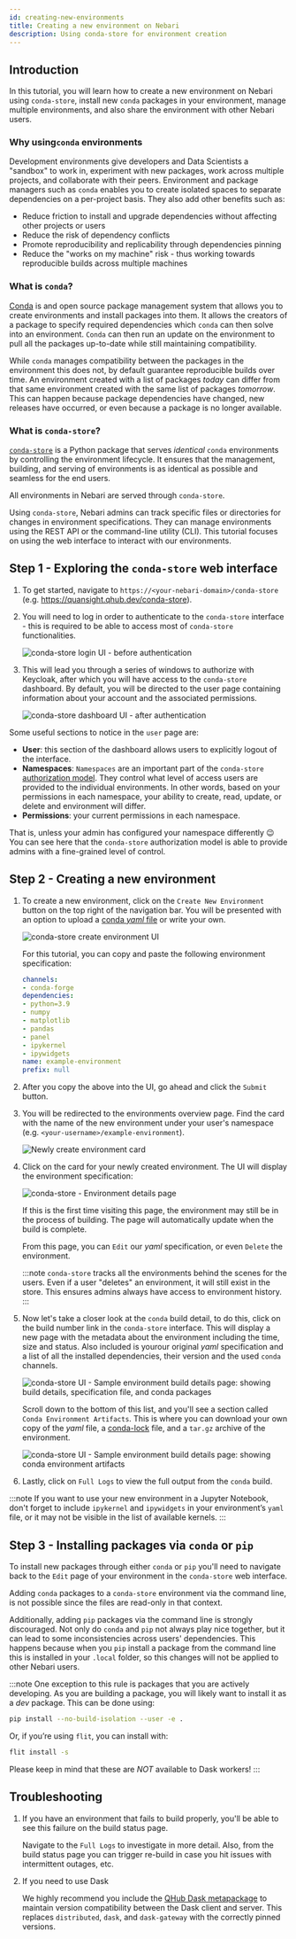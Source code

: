 ```yaml
---
id: creating-new-environments
title: Creating a new environment on Nebari
description: Using conda-store for environment creation
---
```


## Introduction

In this tutorial, you will learn how to create a new environment on Nebari using `conda-store`,
install new `conda` packages in your environment, manage multiple environments, and also share the environment with other Nebari users.

### Why using`conda` environments

Development environments give developers and Data Scientists a "sandbox" to work in, experiment with new packages, work across multiple projects, and collaborate with their peers.
Environment and package managers such as `conda` enables you to create isolated spaces to separate dependencies on a per-project basis.
They also add other benefits such as:

* Reduce friction to install and upgrade dependencies without affecting other projects or users
* Reduce the risk of dependency conflicts
* Promote reproducibility and replicability through dependencies pinning
* Reduce the "works on my machine" risk - thus working towards reproducible builds across multiple machines

### What is `conda`?

[Conda](https://docs.conda.io/projects/conda) is and open source package management system that allows you to create
environments and install packages into them. It allows the creators of a package to specify required dependencies
which `conda` can then solve into an environment. `Conda` can then run an update on the environment to pull all the
packages up-to-date while still maintaining compatibility.

While `conda` manages compatibility between the packages in the environment this does not, by default guarantee reproducible builds over time.
An environment created with a list of packages _today_ can differ from that same environment created with the same
list of packages _tomorrow_. This can happen because package dependencies have changed, new releases have occurred,
or even because a package is no longer available.

### What is `conda-store`?

[`conda-store`](https://conda-store.readthedocs.io/) is a Python package that serves _identical_ `conda` environments by controlling the
environment lifecycle.
It ensures that the management, building, and serving of environments is as identical as possible and seamless for the end users.

All environments in Nebari are served through `conda-store`.

Using `conda-store`, Nebari admins can track specific files or directories for changes in environment specifications.
They can manage environments using the REST API or the command-line utility (CLI).
This tutorial focuses on using the web interface to interact with our environments.

## Step 1 - Exploring the `conda-store` web interface

1. To get started, navigate to `https://<your-nebari-domain>/conda-store` (e.g. <https://quansight.qhub.dev/conda-store>).

2. You will need to log in order to authenticate to the `conda-store` interface - this is required to be able to access most of `conda-store` functionalities.

   ![conda-store login UI - before authentication](/img/tutorials/conda_store_login.png)

3. This will lead you through a series of windows to authorize with Keycloak, after which you will have access to the
`conda-store` dashboard. By default, you will be directed to the user page containing information about your account and the associated permissions.

   ![conda-store dashboard UI - after authentication](/img/tutorials/conda_store_dashboard.png)

Some useful sections to notice in the `user` page are:

- **User**: this section of the dashboard allows users to explicitly logout of the interface.
- **Namespaces**: `Namespaces` are an important part of the `conda-store`
[authorization model](https://conda-store.readthedocs.io/en/latest/contributing.html#authorization-model). They
control what level of access users are provided to the individual environments. In other words, based on your
permissions in each namespace, your ability to create, read, update, or delete and environment will differ.
- **Permissions**: your current permissions in each namespace.

That is, unless your admin has configured your namespace differently :wink: You can see here that the `conda-store`
authorization model is able to provide admins with a fine-grained level of control.

## Step 2 - Creating a new environment

1. To create a new environment, click on the `Create New Environment` button on the top right of the navigation bar. You will
be presented with an option to upload a
[conda _yaml_ file](https://docs.conda.io/projects/conda/en/latest/user-guide/tasks/manage-environments.html#creating-an-environment-from-an-environment-yml-file)
or write your own.

   ![conda-store create environment UI](/img/tutorials/conda_store_create_env.png)

    For this tutorial, you can copy and paste the following environment specification:

    ```yaml title="Sample environment specification"
    channels:
    - conda-forge
    dependencies:
    - python=3.9
    - numpy
    - matplotlib
    - pandas
    - panel
    - ipykernel
    - ipywidgets
    name: example-environment
    prefix: null
    ```

2. After you copy the above into the UI, go ahead and click the `Submit` button.

3. You will be redirected to the environments overview page. Find the card with the name of the new environment under your user's namespace (e.g.
`<your-username>/example-environment`).

   ![Newly create environment card](/img/tutorials/conda_store_new_env.png)

4. Click on the card for your newly created environment. The UI will display the environment specification:

   ![conda-store - Environment details page](/img/tutorials/conda_store_env_details.png)

   If this is the first time visiting this page, the environment may still be in the process of building.
   The page will automatically update when the build is complete.

   From this page, you can `Edit` our _yaml_ specification, or even `Delete` the environment.

   :::note
   `conda-store` tracks all the environments behind the scenes for the users. Even if a user "deletes" an environment,
   it will still exist in the store. This ensures admins always have access to environment history.
   :::

5. Now let's take a closer look at the `conda` build detail, to do this, click on the build number link in the `conda-store` interface.
   This will display a new page with the metadata about the environment including the time, size and status.
   Also included is yourour original _yaml_ specification and a list of all the installed dependencies, their version and the used `conda` channels.

   ![conda-store UI - Sample environment build details page: showing build details, specification file, and conda packages](/img/tutorials/conda_store_build_details_top.png)

    Scroll down to the bottom of this list, and you'll see a section called `Conda Environment Artifacts`.
    This is where you can download your own copy of the _yaml_ file, a [conda-lock](https://conda-incubator.github.io/conda-lock/) file, and a `tar.gz` archive of the environment.

   ![conda-store UI - Sample environment build details page: showing conda environment artifacts](/img/tutorials/conda_store_build_details_bottom.png)

6. Lastly, click on `Full Logs` to view the full output from the `conda` build.

:::note
If you want to use your new environment in a Jupyter Notebook, don't forget to include `ipykernel` and `ipywidgets` in
your environment’s `yaml` file, or it may not be visible in the list of available kernels.
:::

## Step 3 - Installing packages via `conda` or `pip`

To install new packages through either `conda` or `pip` you'll need to navigate back to the `Edit` page of your environment
in the `conda-store` web interface.

Adding `conda` packages to a `conda-store` environment via the command line, is not possible since the files are
read-only in that context.

Additionally, adding `pip` packages via the command line is strongly discouraged. Not only do `conda` and `pip` not
always play nice together, but it can lead to some inconsistencies across users' dependencies.
This happens because when you `pip` install a package from the command line this is installed in your `.local` folder, so this changes will not be applied to other Nebari users.

:::note
One exception to this rule is packages that you are actively developing.
As you are building a package, you will likely want to install it as a _dev_ package.
This can be done using:

```bash
pip install --no-build-isolation --user -e .
```

Or, if you’re using `flit`, you can install with:

```bash
flit install -s
```

Please keep in mind that these are _NOT_ available to Dask workers!
:::

## Troubleshooting

1. If you have an environment that fails to build properly, you'll be able to see this failure on the build status page.

   Navigate to the `Full Logs` to investigate in more detail. Also, from the build status page you can trigger re-build in
case you hit issues with intermittent outages, etc.

2. If you need to use Dask

   We highly recommend you include the [QHub Dask metapackage](https://anaconda.org/conda-forge/qhub-dask) to maintain version compatibility between the Dask client and server.
   This replaces `distributed`, `dask`, and `dask-gateway` with the correctly pinned versions.
